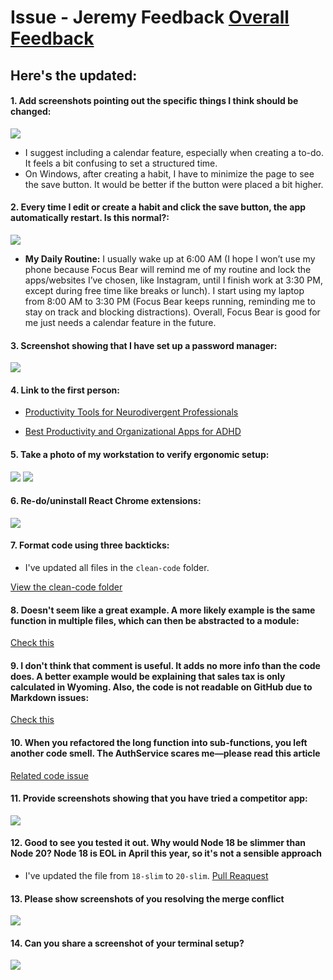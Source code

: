 # Issue - Jeremy Feedback  [Overall Feedback](https://github.com/arieffrima/ariefsaipul-intern-repo/issues/78)


## Here's the updated: 
#### 1. Add screenshots pointing out the specific things I think should be changed:

  ![](https://github.com/arieffrima/ariefsaipul-intern-repo/blob/onboarding-feedback/images/feedback_1.png)

  - I suggest including a calendar feature, especially when creating a to-do. It feels a bit confusing to set a structured time.
  - On Windows, after creating a habit, I have to minimize the page to see the save button. It would be better if the button were placed a bit higher.

#### 2. Every time I edit or create a habit and click the save button, the app automatically restart. Is this normal?:

![](https://github.com/arieffrima/ariefsaipul-intern-repo/blob/onboarding-feedback/images/feedback_2.png)

  - **My Daily Routine:**
    I usually wake up at 6:00 AM (I hope I won’t use my phone because Focus Bear will remind me of my   routine and lock the apps/websites I’ve chosen, like Instagram, until I finish work at 3:30 PM, except during free time like breaks or lunch).
    I start using my laptop from 8:00 AM to 3:30 PM (Focus Bear keeps running, reminding me to stay on track and blocking distractions).
  Overall, Focus Bear is good for me just needs a calendar feature in the future.

#### 3. Screenshot showing that I have set up a password manager:

  ![](https://github.com/arieffrima/ariefsaipul-intern-repo/blob/onboarding-feedback/images/feedback_10.png)

#### 4. Link to the first person:

  - [Productivity Tools for Neurodivergent Professionals](https://onetask.me/blog/productivity-tools-for-neurodivergent-professionals)

  - [Best Productivity and Organizational Apps for ADHD](https://www.reddit.com/r/ProductivityApps/comments/1cq6u8y/best_productivity_and_organizational_apps_for_adhd/?)


#### 5. Take a photo of my workstation to verify ergonomic setup:

![](https://github.com/arieffrima/ariefsaipul-intern-repo/blob/onboarding-feedback/images/feedback_3.jpg)
![](https://github.com/arieffrima/ariefsaipul-intern-repo/blob/onboarding-feedback/images/feedback_4.jpg)

#### 6. Re-do/uninstall React Chrome extensions:

![](https://github.com/arieffrima/ariefsaipul-intern-repo/blob/onboarding-feedback/images/feedback_5.png)

#### 7. Format code using three backticks:

- I've updated all files in the `clean-code` folder.

[View the clean-code folder](https://github.com/arieffrima/ariefsaipul-intern-repo/tree/onboarding-feedback/4-clean-code)


#### 8. Doesn't seem like a great example. A more likely example is the same function in multiple files, which can then be abstracted to a module:

[Check this](https://github.com/arieffrima/ariefsaipul-intern-repo/clean-code/clean_code_63.md)

#### 9. I don't think that comment is useful. It adds no more info than the code does. A better example would be explaining that sales tax is only calculated in Wyoming. Also, the code is not readable on GitHub due to Markdown issues:

[Check this](https://github.com/arieffrima/ariefsaipul-intern-repo/clean-code/clean_code_65.md)

#### 10. When you refactored the long function into sub-functions, you left another code smell. The AuthService scares me—please read this article

[Related code issue](https://github.com/arieffrima/ariefsaipul-intern-repo/clean-code/code_smells.md)

#### 11. Provide screenshots showing that you have tried a competitor app:
![](https://github.com/arieffrima/ariefsaipul-intern-repo/blob/onboarding-feedback/images/feedback_6.png)

#### 12. Good to see you tested it out. Why would Node 18 be slimmer than Node 20? Node 18 is EOL in April this year, so it's not a sensible approach

- I've updated the file from `18-slim` to `20-slim`.
[Pull Reaquest](https://github.com/arieffrima/my-nestjs-project/pull/2/files?diff=split&w=0)


#### 13. Please show screenshots of you resolving the merge conflict

![](https://github.com/arieffrima/ariefsaipul-intern-repo/blob/onboarding-feedback/images/feedback_7.png)

#### 14. Can you share a screenshot of your terminal setup?
![](https://github.com/arieffrima/ariefsaipul-intern-repo/blob/onboarding-feedback/images/feedback_9.png)
